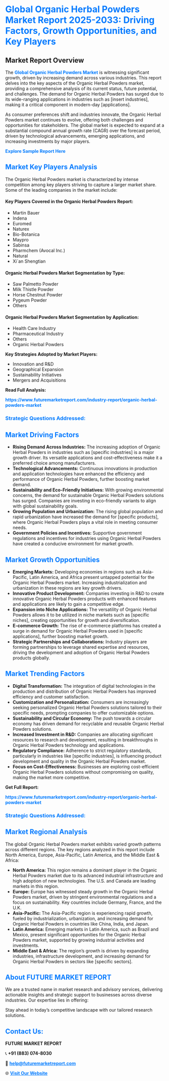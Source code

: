 <h1 style="color: #007BFF;">Global Organic Herbal Powders Market Report 2025-2033: Driving Factors, Growth Opportunities, and Key Players</h1>

<section id="overview">
<h2>Market Report Overview</h2>
<p>The <a href="https://www.futuremarketreport.com/industry-report/organic-herbal-powders-market" style="color: #007BFF; text-decoration: none;"><strong>Global Organic Herbal Powders Market</strong></a> is witnessing significant growth, driven by increasing demand across various industries. This report delves into the key aspects of the Organic Herbal Powders market, providing a comprehensive analysis of its current status, future potential, and challenges. The demand for Organic Herbal Powders has surged due to its wide-ranging applications in industries such as [insert industries], making it a critical component in modern-day [applications].</p>
<p>As consumer preferences shift and industries innovate, the Organic Herbal Powders market continues to evolve, offering both challenges and opportunities for stakeholders. The global market is expected to expand at a substantial compound annual growth rate (CAGR) over the forecast period, driven by technological advancements, emerging applications, and increasing investments by major players.</p>
</section>

<section id="overview">
<p><a href="https://www.futuremarketreport.com/request-sample/reportId=116602" style="color: #007BFF; text-decoration: none;"><strong>Explore Sample Report Here</strong></a></p>
</section>

<section id="key-players">
<h2 style="color: #007BFF;">Market Key Players Analysis</h2>
<p>The Organic Herbal Powders market is characterized by intense competition among key players striving to capture a larger market share. Some of the leading companies in the market include:</p>
<h4>Key Players Covered in the Organic Herbal Powders Report:</h4>
<ul><li>Martin Bauer</li><li>Indena</li><li>Euromed</li><li>Naturex</li><li>Bio-Botanica</li><li>Maypro</li><li>Sabinsa</li><li>Pharmchem (Avocal Inc.)</li><li>Natural</li><li>Xi`an Shengtian</li></ul>
<h4>Organic Herbal Powders Market Segmentation by Type:</h4>
<ul><li>Saw Palmetto Powder</li><li>Milk Thistle Powder</li><li>Horse Chestnut Powder</li><li>Pygeum Powder</li><li>Others</li></ul>

<h4>Organic Herbal Powders Market Segmentation by Application:</h4>
<ul><li>Health Care Industry</li><li>Pharmaceutical Industry</li><li>Others</li><li>Organic Herbal Powders</li></ul>
<p><strong>Key Strategies Adopted by Market Players:</strong></p>
<ul>
<li>Innovation and R&D</li>
<li>Geographical Expansion</li>
<li>Sustainability Initiatives</li>
<li>Mergers and Acquisitions</li>
</ul>
</section>

<section>
<p><strong>Read Full Analysis: </strong></p><a href="https://www.futuremarketreport.com/industry-report/organic-herbal-powders-market" style="color: #007BFF; text-decoration: none;"><strong>https://www.futuremarketreport.com/industry-report/organic-herbal-powders-market</strong></a>
<h3 style="color: #007BFF;">Strategic Questions Addressed:</h3>
</section>

<section id="driving-factors">
<h2 style="color: #007BFF;">Market Driving Factors</h2>
<ul>
<li><strong>Rising Demand Across Industries:</strong> The increasing adoption of Organic Herbal Powders in industries such as [specific industries] is a major growth driver. Its versatile applications and cost-effectiveness make it a preferred choice among manufacturers.</li>
<li><strong>Technological Advancements:</strong> Continuous innovations in production and application technologies have enhanced the efficiency and performance of Organic Herbal Powders, further boosting market demand.</li>
<li><strong>Sustainability and Eco-Friendly Initiatives:</strong> With growing environmental concerns, the demand for sustainable Organic Herbal Powders solutions has surged. Companies are investing in eco-friendly variants to align with global sustainability goals.</li>
<li><strong>Growing Population and Urbanization:</strong> The rising global population and rapid urbanization have increased the demand for [specific products], where Organic Herbal Powders plays a vital role in meeting consumer needs.</li>
<li><strong>Government Policies and Incentives:</strong> Supportive government regulations and incentives for industries using Organic Herbal Powders have created a conducive environment for market growth.</li>
</ul>
</section>

<section id="growth-opportunities">
<h2 style="color: #007BFF;">Market Growth Opportunities</h2>
<ul>
<li><strong>Emerging Markets:</strong> Developing economies in regions such as Asia-Pacific, Latin America, and Africa present untapped potential for the Organic Herbal Powders market. Increasing industrialization and urbanization in these regions are key growth drivers.</li>
<li><strong>Innovative Product Development:</strong> Companies investing in R&D to create innovative Organic Herbal Powders products with enhanced features and applications are likely to gain a competitive edge.</li>
<li><strong>Expansion into Niche Applications:</strong> The versatility of Organic Herbal Powders allows it to be utilized in niche markets such as [specific niches], creating opportunities for growth and diversification.</li>
<li><strong>E-commerce Growth:</strong> The rise of e-commerce platforms has created a surge in demand for Organic Herbal Powders used in [specific applications], further boosting market growth.</li>
<li><strong>Strategic Partnerships and Collaborations:</strong> Industry players are forming partnerships to leverage shared expertise and resources, driving the development and adoption of Organic Herbal Powders products globally.</li>
</ul>
</section>

<section id="trending-factors">
<h2 style="color: #007BFF;">Market Trending Factors</h2>
<ul>
<li><strong>Digital Transformation:</strong> The integration of digital technologies in the production and distribution of Organic Herbal Powders has improved efficiency and customer satisfaction.</li>
<li><strong>Customization and Personalization:</strong> Consumers are increasingly seeking personalized Organic Herbal Powders solutions tailored to their specific needs, prompting companies to offer customizable options.</li>
<li><strong>Sustainability and Circular Economy:</strong> The push towards a circular economy has driven demand for recyclable and reusable Organic Herbal Powders solutions.</li>
<li><strong>Increased Investment in R&D:</strong> Companies are allocating significant resources to research and development, resulting in breakthroughs in Organic Herbal Powders technology and applications.</li>
<li><strong>Regulatory Compliance:</strong> Adherence to strict regulatory standards, particularly in industries like [specific industries], is influencing product development and quality in the Organic Herbal Powders market.</li>
<li><strong>Focus on Cost-Effectiveness:</strong> Businesses are exploring cost-efficient Organic Herbal Powders solutions without compromising on quality, making the market more competitive.</li>
</ul>
</section>

<section>
<p><strong>Get Full Report: </strong></p><a href="https://www.futuremarketreport.com/industry-report/organic-herbal-powders-market" style="color: #007BFF; text-decoration: none;"><strong>https://www.futuremarketreport.com/industry-report/organic-herbal-powders-market</strong></a>
<h3 style="color: #007BFF;">Strategic Questions Addressed:</h3>
</section>


<section id="regional-analysis">
<h2 style="color: #007BFF;">Market Regional Analysis</h2>
<p>The global Organic Herbal Powders market exhibits varied growth patterns across different regions. The key regions analyzed in this report include North America, Europe, Asia-Pacific, Latin America, and the Middle East & Africa:</p>
<ul>
<li><strong>North America:</strong> This region remains a dominant player in the Organic Herbal Powders market due to its advanced industrial infrastructure and high adoption of new technologies. The U.S. and Canada are leading markets in this region.</li>
<li><strong>Europe:</strong> Europe has witnessed steady growth in the Organic Herbal Powders market, driven by stringent environmental regulations and a focus on sustainability. Key countries include Germany, France, and the U.K.</li>
<li><strong>Asia-Pacific:</strong> The Asia-Pacific region is experiencing rapid growth, fueled by industrialization, urbanization, and increasing demand for Organic Herbal Powders in countries like China, India, and Japan.</li>
<li><strong>Latin America:</strong> Emerging markets in Latin America, such as Brazil and Mexico, present significant opportunities for the Organic Herbal Powders market, supported by growing industrial activities and investments.</li>
<li><strong>Middle East & Africa:</strong> The region’s growth is driven by expanding industries, infrastructure development, and increasing demand for Organic Herbal Powders in sectors like [specific sectors].</li>
</ul>
</section>

<footer>
<h2 style="color: #007BFF;">About FUTURE MARKET REPORT</h2>
<p>We are a trusted name in market research and advisory services, delivering actionable insights and strategic support to businesses across diverse industries. Our expertise lies in offering:</p>

<p>Stay ahead in today’s competitive landscape with our tailored research solutions.</p>

<h2 style="color: #007BFF;">Contact Us:</h2>
<p><strong>FUTURE MARKET REPORT</strong></p>
<p>📞 <strong>+91 (883) 074-8030</strong></p>
<p>📧 <strong><a href="mailto:help@futuremarketreport.com" style="color: #007BFF;">help@futuremarketreport.com</a></strong></p>
<p>🌐 <strong><a href="https://www.futuremarketreport.com/" style="color: #007BFF;">Visit Our Website</a></strong></p>
</footer>